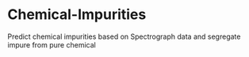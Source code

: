 # Chemical-Impurities
Predict chemical impurities based on Spectrograph data and segregate impure from pure chemical
